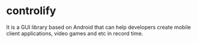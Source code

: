 # controlify

It is a GUI library based on Android that can help developers create mobile client applications, video games and etc in record time.